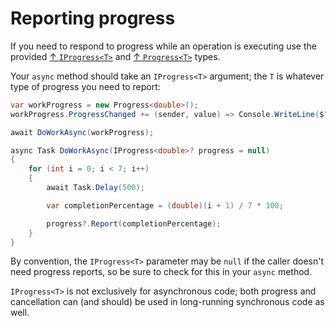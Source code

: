 # Reporting progress

If you need to respond to progress while an operation is executing use the provided [↑ `IProgress<T>`](https://learn.microsoft.com/en-us/dotnet/api/system.iprogress-1) and [↑ `Progress<T>`](https://learn.microsoft.com/en-us/dotnet/api/system.progress-1) types.

Your `async` method should take an `IProgress<T>` argument; the `T` is whatever type of progress you need to report:

```csharp
var workProgress = new Progress<double>();
workProgress.ProgressChanged += (sender, value) => Console.WriteLine($"Progress: {Math.Round(value, 2)}%");

await DoWorkAsync(workProgress);

async Task DoWorkAsync(IProgress<double>? progress = null)
{
    for (int i = 0; i < 7; i++)
    {
        await Task.Delay(500);

        var completionPercentage = (double)(i + 1) / 7 * 100;

        progress?.Report(completionPercentage);
    }
}
```

By convention, the `IProgress<T>` parameter may be `null` if the caller doesn't need progress reports, so be sure to check for this in your `async` method.

`IProgress<T>` is not exclusively for asynchronous code; both progress and cancellation can (and should) be used in long-running synchronous code as well.
